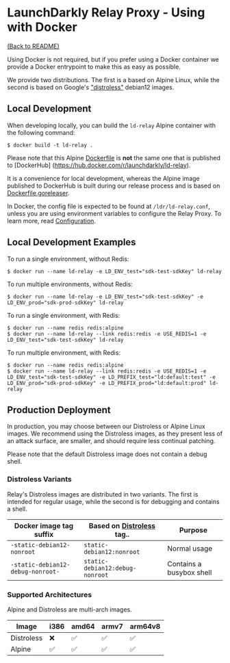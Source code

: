 # LaunchDarkly Relay Proxy - Using with Docker

[(Back to README)](../README.md)

Using Docker is not required, but if you prefer using a Docker container we provide a Docker entrypoint to make this as easy as possible.

We provide two distributions. The first is a based on Alpine Linux, while the second is based on Google's 
["distroless"](https://github.com/GoogleContainerTools/distroless) debian12 images. 


## Local Development

When developing locally, you can build the `ld-relay` Alpine container with the following command:
```
$ docker build -t ld-relay .
```

Please note that this Alpine [Dockerfile](../Dockerfile) is **not** the same one that is published to [DockerHub]
(https://hub.docker.com/r/launchdarkly/ld-relay).

It is a convenience for local development, whereas the Alpine image published to DockerHub is built during our release 
process and is based on [Dockerfile.goreleaser](../Dockerfile.goreleaser).

In Docker, the config file is expected to be found at `/ldr/ld-relay.conf`, unless you are using environment variables 
to configure the Relay Proxy. To learn more, read [Configuration](./configuration.md).

## Local Development Examples

To run a single environment, without Redis:
```shell
$ docker run --name ld-relay -e LD_ENV_test="sdk-test-sdkKey" ld-relay
```

To run multiple environments, without Redis:
```shell
$ docker run --name ld-relay -e LD_ENV_test="sdk-test-sdkKey" -e LD_ENV_prod="sdk-prod-sdkKey" ld-relay
```

To run a single environment, with Redis:
```shell
$ docker run --name redis redis:alpine
$ docker run --name ld-relay --link redis:redis -e USE_REDIS=1 -e LD_ENV_test="sdk-test-sdkKey" ld-relay
```

To run multiple environment, with Redis:
```shell
$ docker run --name redis redis:alpine
$ docker run --name ld-relay --link redis:redis -e USE_REDIS=1 -e LD_ENV_test="sdk-test-sdkKey" -e LD_PREFIX_test="ld:default:test" -e LD_ENV_prod="sdk-prod-sdkKey" -e LD_PREFIX_prod="ld:default:prod" ld-relay
```

## Production Deployment

In production, you may choose between our Distroless or Alpine Linux images. We recommend using the Distroless
images, as they present less of an attack surface, are smaller, and should require less continual patching.

Please note that the default Distroless image does not contain a debug shell. 

### Distroless Variants

Relay's Distroless images are distributed in two variants. The first is intended for regular usage, while the 
second is for debugging and contains a shell.

| Docker image tag suffix           | Based on [Distroless](https://github.com/GoogleContainerTools/distroless) tag.. | Purpose                  |
|-----------------------------------|---------------------------------------------------------------------------------|--------------------------|
| `-static-debian12-nonroot`        | `static-debian12:nonroot`                                                       | Normal usage             |
| `-static-debian12-debug-nonroot-` | `static-debian12:debug-nonroot`                                                 | Contains a busybox shell |



### Supported Architectures

Alpine and Distroless are multi-arch images.

| Image      | i386 | amd64 | armv7 | arm64v8 |
|------------|------|-------|-------|---------|
| Distroless | ❌    | ✅     | ✅     | ✅       |
| Alpine     | ✅    | ✅     | ✅     | ✅       |

